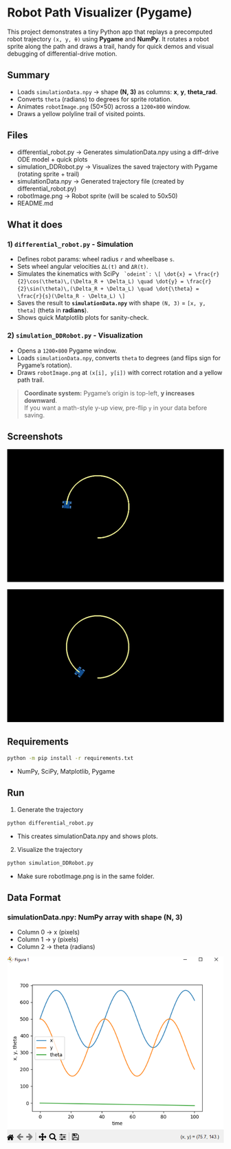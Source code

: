 # Robot Path Visualizer (Pygame)

This project demonstrates a tiny Python app that replays a precomputed robot trajectory `(x, y, θ)` using **Pygame** and **NumPy**. It rotates a robot sprite along the path and draws a trail, handy for quick demos and visual debugging of differential-drive motion.

## Summary
- Loads `simulationData.npy` → shape **(N, 3)** as columns: **x**, **y**, **theta_rad**.
- Converts `theta` (radians) to degrees for sprite rotation.
- Animates `robotImage.png` (50×50) across a `1200×800` window.
- Draws a yellow polyline trail of visited points.

## Files
- differential_robot.py → Generates simulationData.npy using a diff-drive ODE model + quick plots
- simulation_DDRobot.py → Visualizes the saved trajectory with Pygame (rotating sprite + trail)
- simulationData.npy → Generated trajectory file (created by differential_robot.py)
- robotImage.png → Robot sprite (will be scaled to 50x50)
- README.md

## What it does
### 1) `differential_robot.py` - Simulation
- Defines robot params: wheel radius `r` and wheelbase `s`.
- Sets wheel angular velocities `ΔL(t)` and `ΔR(t)`.
- Simulates the kinematics with SciPy ``` `odeint`:
  \[
  \dot{x} = \frac{r}{2}\cos(\theta)\,(\Delta_R + \Delta_L) \quad
  \dot{y} = \frac{r}{2}\sin(\theta)\,(\Delta_R + \Delta_L) \quad
  \dot{\theta} = \frac{r}{s}(\Delta_R - \Delta_L)
  \]```
- Saves the result to **`simulationData.npy`** with shape `(N, 3)` = `[x, y, theta]` (theta in **radians**).
- Shows quick Matplotlib plots for sanity-check.

### 2) `simulation_DDRobot.py` - Visualization
- Opens a `1200×800` Pygame window.
- Loads `simulationData.npy`, converts `theta` to degrees (and flips sign for Pygame’s rotation).
- Draws `robotImage.png` at `(x[i], y[i])` with correct rotation and a yellow path trail.

> **Coordinate system:** Pygame’s origin is top-left, **y increases downward**.  
> If you want a math-style y-up view, pre-flip `y` in your data before saving.

## Screenshots

![Run1](https://github.com/RadithSandeepa/robot-path-visualizer/blob/main/Images/Img_1.png)

![Run2](https://github.com/RadithSandeepa/robot-path-visualizer/blob/main/Images/Img_2.png)

## Requirements
```bash
python -m pip install -r requirements.txt
```

- NumPy, SciPy, Matplotlib, Pygame

## Run
1) Generate the trajectory

```bash
python differential_robot.py
```
- This creates simulationData.npy and shows plots.

2) Visualize the trajectory

```bash
python simulation_DDRobot.py
```
- Make sure robotImage.png is in the same folder.

## Data Format
### simulationData.npy: NumPy array with shape (N, 3)
- Column 0 → x (pixels)
- Column 1 → y (pixels)
- Column 2 → theta (radians)

![Diagram](https://github.com/RadithSandeepa/robot-path-visualizer/blob/main/Images/Img_3.png)
